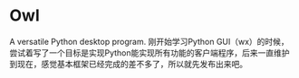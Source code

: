 # Owl
A versatile Python desktop program.
刚开始学习Python GUI（wx）的时候，尝试着写了一个目标是实现Python能实现所有功能的客户端程序，后来一直维护到现在，感觉基本框架已经完成的差不多了，所以就先发布出来吧。
